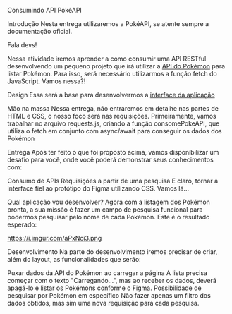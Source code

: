 Consumindo API PokéAPI

Introdução
Nesta entrega utilizaremos a PokéAPI, se atente sempre a documentação oficial.

Fala devs!

Nessa atividade iremos aprender a como consumir uma API RESTful desenvolvendo um pequeno projeto que irá utilizar a <a href="https://pokeapi.co/">API do Pokémon</a> para listar Pokémon. Para isso, será necessário utilizarmos a função fetch do JavaScript. Vamos nessa?!

Design
Essa será a base para desenvolvermos a <a href="https://www.figma.com/file/Jc4DLi3BhrRTYN7IoBxG0T/Pok%C3%A9API?node-id=0%3A1&t=zcdoUH6RoPCikj4d-1">interface da aplicação</a>


Mão na massa
Nessa entrega, não entraremos em detalhe nas partes de HTML e CSS, o nosso foco será nas requisições. Primeiramente, vamos trabalhar no arquivo requests.js, criando a função consomePokeAPI, que utiliza o fetch em conjunto com async/await para conseguir os dados dos Pokémon

Entrega
Após ter feito o que foi proposto acima, vamos disponibilizar um desafio para você, onde você poderá demonstrar seus conhecimentos com:

Consumo de APIs
Requisições a partir de uma pesquisa
E claro, tornar a interface fiel ao protótipo do Figma utilizando CSS.
Vamos lá...

Qual aplicação vou desenvolver?
Agora com a listagem dos Pokémon pronta, a sua missão é fazer um campo de pesquisa funcional para podermos pesquisar pelo nome de cada Pokémon. Este é o resultado esperado:

https://i.imgur.com/aPxNci3.png

Desenvolvimento
Na parte do desenvolvimento iremos precisar de criar, além do layout, as funcionalidades que serão:

Puxar dados da API do Pokémon ao carregar a página
A lista precisa começar com o texto "Carregando...", mas ao receber os dados, deverá apagá-lo e listar os Pokémons conforme o Figma.
Possibilidade de pesquisar por Pokémon em específico
Não fazer apenas um filtro dos dados obtidos, mas sim uma nova requisição para cada pesquisa.